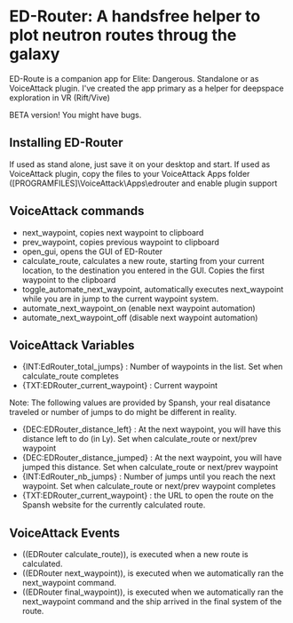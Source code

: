 # ED-Router: A handsfree helper to plot neutron routes throug the galaxy

ED-Route is a companion app for Elite: Dangerous. Standalone or as VoiceAttack plugin.
I've created the app primary as a helper for deepspace exploration in VR (Rift/Vive)

BETA version! You might have bugs.

## Installing ED-Router

If used as stand alone, just save it on your desktop and start.
If used as VoiceAttack plugin, copy the files to your VoiceAttack Apps folder ([PROGRAMFILES]\VoiceAttack\Apps\edrouter and enable plugin support

## VoiceAttack commands

* next_waypoint, copies next waypoint to clipboard
* prev_waypoint, copies previous waypoint to clipboard
* open_gui, opens the GUI of ED-Router
* calculate_route, calculates a new route, starting from your current location, to the destination you entered in the GUI. Copies the first waypoint to the clipboard
* toggle_automate_next_waypoint, automatically executes next_waypoint while you are in jump to the current waypoint system.
* automate_next_waypoint_on (enable next waypoint automation)
* automate_next_waypoint_off (disable next waypoint automation)

## VoiceAttack Variables
* {INT:EdRouter_total_jumps} : Number of waypoints in the list. Set when calculate_route completes
* {TXT:EDRouter_current_waypoint} : Current waypoint

Note: The following values are provided by Spansh, your real disatance traveled or number of jumps to do might be different in reality.
* {DEC:EDRouter_distance_left} : At the next waypoint, you will have this distance left to do (in Ly). Set when calculate_route or next/prev waypoint
* {DEC:EDRouter_distance_jumped} : At the next waypoint, you will have jumped this distance. Set when calculate_route or next/prev waypoint
* {INT:EdRouter_nb_jumps} : Number of jumps until you reach the next waypoint. Set when calculate_route or next/prev waypoint completes
* {TXT:EDRouter_current_waypoint} : the URL to open the route on the Spansh website for the currently calculated route. 

## VoiceAttack Events

* ((EDRouter calculate_route)), is executed when a new route is calculated.
* ((EDRouter next_waypoint)), is executed when we automatically ran the next_waypoint command.
* ((EDRouter final_waypoint)), is executed when we automatically ran the next_waypoint command and the ship arrived in the final system of the route.
